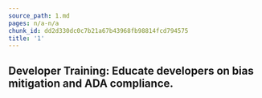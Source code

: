 ```yaml
---
source_path: 1.md
pages: n/a-n/a
chunk_id: dd2d330dc0c7b21a67b43968fb98814fcd794575
title: '1'
---
```

## Developer Training: Educate developers on bias mitigation and ADA compliance.
